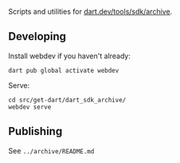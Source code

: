 Scripts and utilities for [dart.dev/tools/sdk/archive](https://dart.dev/get-dart/archive).

## Developing

Install webdev if you haven't already:

```
dart pub global activate webdev
```

Serve:

```
cd src/get-dart/dart_sdk_archive/
webdev serve
```

## Publishing

See `../archive/README.md`
